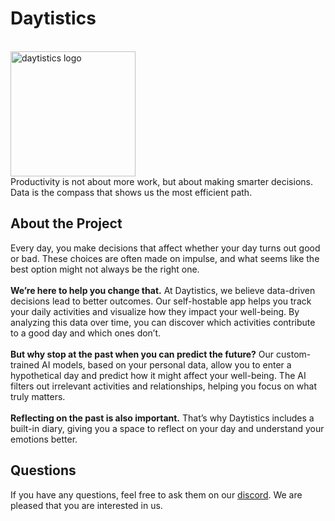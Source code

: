 # Daytistics
<br>
<img src="https://i.imgur.com/X0qk0sY.png" alt="daytistics logo" width=200px>
<br>
Productivity is not about more work, but about making smarter decisions. Data is the compass that shows us the most efficient path.

## About the Project
Every day, you make decisions that affect whether your day turns out good or bad. These choices are often made on impulse, and what seems like the best option might not always be the right one.  
<br />
**We’re here to help you change that.** At Daytistics, we believe data-driven decisions lead to better outcomes. Our self-hostable app helps you track your daily activities and visualize how they impact your well-being. By analyzing this data over time, you can discover which activities contribute to a good day and which ones don’t.  
<br />
**But why stop at the past when you can predict the future?** Our custom-trained AI models, based on your personal data, allow you to enter a hypothetical day and predict how it might affect your well-being. The AI filters out irrelevant activities and relationships, helping you focus on what truly matters.  
<br />
**Reflecting on the past is also important.** That’s why Daytistics includes a built-in diary, giving you a space to reflect on your day and understand your emotions better.

## Questions
If you have any questions, feel free to ask them on our [discord](https://discord.gg/ccud6VkTv8). We are pleased that you are interested in us.
